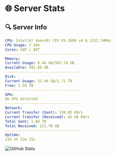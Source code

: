 # 🌐 Server Stats
## 🔍 Server Info
```yaml
CPU: Intel(R) Xeon(R) CPU E5-2699 v4 @ 1332.74MHz
CPU Usage: 7.20%
Cores: 44P | 88T
-----------------------------------
Memory:
Current Usage: 8.40 GB/503.74 GB
Available: 491.88 GB
-----------------------------------
Disk:
Current Usage: 31.94 GB/1.71 TB
Free: 1.59 TB
-----------------------------------
GPU:
No GPU detected
-----------------------------------
Network:
Current Transfer (Sent): 720.05 KB/s
Current Transfer (Received): 82.08 KB/s
Total Sent: 1.08 TB
Total Received: 221.70 GB
-----------------------------------
Uptime:
21d 1h 22m 15s
```
![GitHub Stats](https://img.shields.io/badge/Updated-2025-05-10_18:31:03-blue)